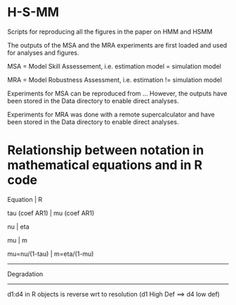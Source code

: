 # H-S-MM
Scripts for reproducing all the figures in the paper on HMM and HSMM

The outputs of the MSA and the MRA experiments are first loaded and used for analyses and figures.

MSA = Model Skill Assessement, i.e. estimation model = simulation model

MRA = Model Robustness Assessment, i.e. estimation != simulation model

Experiments for MSA can be reproduced from ... However, the outputs have been stored in the Data directory to enable direct analyses. 

Experiments for MRA was done with a remote supercalculator and have been stored in the Data directory to enable direct analyses.

# Relationship between notation in mathematical equations and in R code
 
Equation          | R

tau (coef AR1)    | mu (coef AR1)

nu                | eta

mu                | m

mu=nu/(1-tau)     | m=eta/(1-mu)

 **********************************************************************
   Degradation
 **********************************************************************
   d1:d4 in R objects is reverse wrt to resolution (d1 High Def ==> d4 low def)

